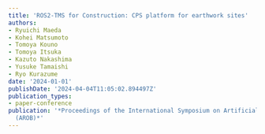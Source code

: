 ```yaml
---
title: 'ROS2-TMS for Construction: CPS platform for earthwork sites'
authors:
- Ryuichi Maeda
- Kohei Matsumoto
- Tomoya Kouno
- Tomoya Itsuka
- Kazuto Nakashima
- Yusuke Tamaishi
- Ryo Kurazume
date: '2024-01-01'
publishDate: '2024-04-04T11:05:02.894497Z'
publication_types:
- paper-conference
publication: '*Proceedings of the International Symposium on Artificial Life and Robotics
  (AROB)*'
---
```

